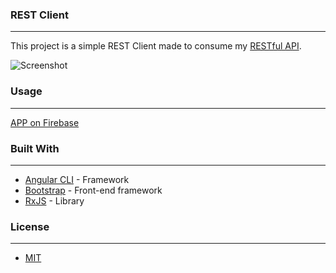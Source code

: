 ### REST Client
---
This project is a simple REST Client made to consume my [RESTful API](https://github.com/luizfvm/restful-api).

![Screenshot](https://github.com/luizfvm/rest-client/blob/master/src/assets/restclient.PNG)

### Usage
---
[APP on Firebase](https://luizfvm-rest-client.firebaseapp.com/users)

### Built With
---
* [Angular CLI](https://cli.angular.io) - Framework
* [Bootstrap](https://getbootstrap.com.br) - Front-end framework
* [RxJS](https://rxjs-dev.firebaseapp.com) - Library

### License
---
* [MIT](https://choosealicense.com/licenses/mit/)